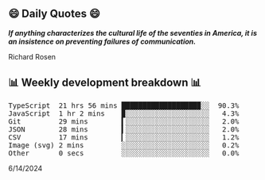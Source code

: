 ## 😄 Daily Quotes 😄

_**If anything characterizes the cultural life of the seventies in America, it is an insistence on preventing failures of communication.**_

Richard Rosen



## 📊 Weekly development breakdown 📊

<pre>TypeScript  21 hrs 56 mins ██████████████████▉░░  90.3%
JavaScript  1 hr 2 mins    ▉░░░░░░░░░░░░░░░░░░░░   4.3%
Git         29 mins        ▍░░░░░░░░░░░░░░░░░░░░   2.0%
JSON        28 mins        ▍░░░░░░░░░░░░░░░░░░░░   2.0%
CSV         17 mins        ▎░░░░░░░░░░░░░░░░░░░░   1.2%
Image (svg) 2 mins         ░░░░░░░░░░░░░░░░░░░░░   0.2%
Other       0 secs         ░░░░░░░░░░░░░░░░░░░░░   0.0%</pre>

6/14/2024